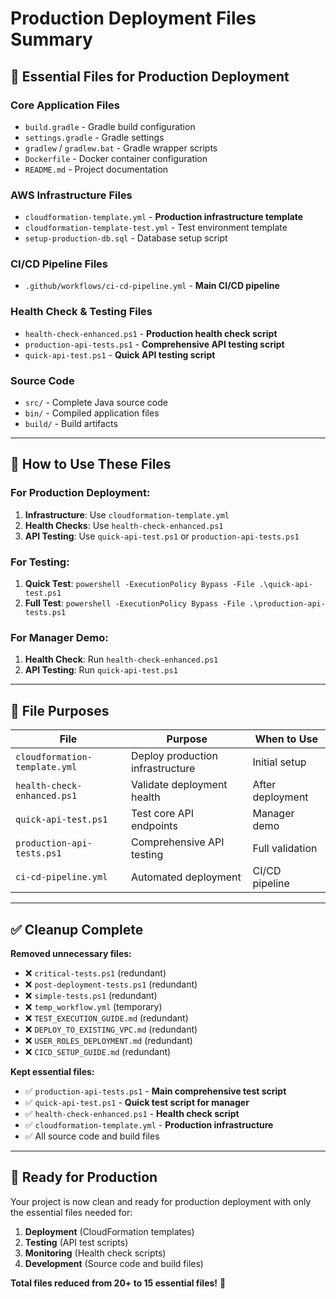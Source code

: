 # Production Deployment Files Summary

## 🎯 Essential Files for Production Deployment

### **Core Application Files**
- `build.gradle` - Gradle build configuration
- `settings.gradle` - Gradle settings
- `gradlew` / `gradlew.bat` - Gradle wrapper scripts
- `Dockerfile` - Docker container configuration
- `README.md` - Project documentation

### **AWS Infrastructure Files**
- `cloudformation-template.yml` - **Production infrastructure template**
- `cloudformation-template-test.yml` - Test environment template
- `setup-production-db.sql` - Database setup script

### **CI/CD Pipeline Files**
- `.github/workflows/ci-cd-pipeline.yml` - **Main CI/CD pipeline**

### **Health Check & Testing Files**
- `health-check-enhanced.ps1` - **Production health check script**
- `production-api-tests.ps1` - **Comprehensive API testing script**
- `quick-api-test.ps1` - **Quick API testing script**

### **Source Code**
- `src/` - Complete Java source code
- `bin/` - Compiled application files
- `build/` - Build artifacts

---

## 🚀 How to Use These Files

### **For Production Deployment:**
1. **Infrastructure**: Use `cloudformation-template.yml`
2. **Health Checks**: Use `health-check-enhanced.ps1`
3. **API Testing**: Use `quick-api-test.ps1` or `production-api-tests.ps1`

### **For Testing:**
1. **Quick Test**: `powershell -ExecutionPolicy Bypass -File .\quick-api-test.ps1`
2. **Full Test**: `powershell -ExecutionPolicy Bypass -File .\production-api-tests.ps1`

### **For Manager Demo:**
1. **Health Check**: Run `health-check-enhanced.ps1`
2. **API Testing**: Run `quick-api-test.ps1`

---

## 📁 File Purposes

| File | Purpose | When to Use |
|------|---------|-------------|
| `cloudformation-template.yml` | Deploy production infrastructure | Initial setup |
| `health-check-enhanced.ps1` | Validate deployment health | After deployment |
| `quick-api-test.ps1` | Test core API endpoints | Manager demo |
| `production-api-tests.ps1` | Comprehensive API testing | Full validation |
| `ci-cd-pipeline.yml` | Automated deployment | CI/CD pipeline |

---

## ✅ Cleanup Complete

**Removed unnecessary files:**
- ❌ `critical-tests.ps1` (redundant)
- ❌ `post-deployment-tests.ps1` (redundant)
- ❌ `simple-tests.ps1` (redundant)
- ❌ `temp_workflow.yml` (temporary)
- ❌ `TEST_EXECUTION_GUIDE.md` (redundant)
- ❌ `DEPLOY_TO_EXISTING_VPC.md` (redundant)
- ❌ `USER_ROLES_DEPLOYMENT.md` (redundant)
- ❌ `CICD_SETUP_GUIDE.md` (redundant)

**Kept essential files:**
- ✅ `production-api-tests.ps1` - **Main comprehensive test script**
- ✅ `quick-api-test.ps1` - **Quick test script for manager**
- ✅ `health-check-enhanced.ps1` - **Health check script**
- ✅ `cloudformation-template.yml` - **Production infrastructure**
- ✅ All source code and build files

---

## 🎯 Ready for Production

Your project is now clean and ready for production deployment with only the essential files needed for:

1. **Deployment** (CloudFormation templates)
2. **Testing** (API test scripts)
3. **Monitoring** (Health check scripts)
4. **Development** (Source code and build files)

**Total files reduced from 20+ to 15 essential files!** 🎉
